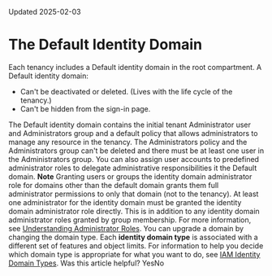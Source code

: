 Updated 2025-02-03
# The Default Identity Domain
Each tenancy includes a Default identity domain in the root compartment.
A Default identity domain: 
  * Can't be deactivated or deleted. (Lives with the life cycle of the tenancy.) 
  * Can't be hidden from the sign-in page.


The Default identity domain contains the initial tenant Administrator user and Administrators group and a default policy that allows administrators to manage any resource in the tenancy. The Administrators policy and the Administrators group can't be deleted and there must be at least one user in the Administrators group. You can also assign user accounts to predefined administrator roles to delegate administrative responsibilities it the Default domain.
**Note** Granting users or groups the identity domain administrator role for domains other than the default domain grants them full administrator permissions to only that domain (not to the tenancy). At least one administrator for the identity domain must be granted the identity domain administrator role directly. This is in addition to any identity domain administrator roles granted by group membership. For more information, see [Understanding Administrator Roles](https://docs.oracle.com/en-us/iaas/Content/Identity/roles/understand-administrator-roles.htm#understand-administrator-roles "Learn about administrator roles and the privileges associated with each role so that you can delegate administrative tasks to other users, as needed.").
You can upgrade a domain by changing the domain type. Each **identity domain type** is associated with a different set of features and object limits. For information to help you decide which domain type is appropriate for what you want to do, see [IAM Identity Domain Types](https://docs.oracle.com/en-us/iaas/Content/Identity/sku/overview.htm#overview "Learn about identity domain types and the features and limits associated with each.").
Was this article helpful?
YesNo

